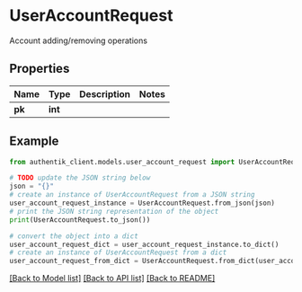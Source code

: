 # UserAccountRequest

Account adding/removing operations

## Properties

Name | Type | Description | Notes
------------ | ------------- | ------------- | -------------
**pk** | **int** |  | 

## Example

```python
from authentik_client.models.user_account_request import UserAccountRequest

# TODO update the JSON string below
json = "{}"
# create an instance of UserAccountRequest from a JSON string
user_account_request_instance = UserAccountRequest.from_json(json)
# print the JSON string representation of the object
print(UserAccountRequest.to_json())

# convert the object into a dict
user_account_request_dict = user_account_request_instance.to_dict()
# create an instance of UserAccountRequest from a dict
user_account_request_from_dict = UserAccountRequest.from_dict(user_account_request_dict)
```
[[Back to Model list]](../README.md#documentation-for-models) [[Back to API list]](../README.md#documentation-for-api-endpoints) [[Back to README]](../README.md)


